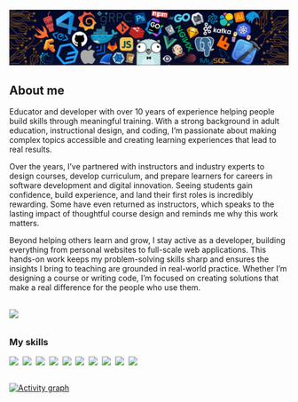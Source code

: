 ![](./assets/languages.png)

## About me

Educator and developer with over 10 years of experience helping people build skills through meaningful training. With a strong background in adult education, instructional design, and coding, I’m passionate about making complex topics accessible and creating learning experiences that lead to real results.

Over the years, I’ve partnered with instructors and industry experts to design courses, develop curriculum, and prepare learners for careers in software development and digital innovation. Seeing students gain confidence, build experience, and land their first roles is incredibly rewarding. Some have even returned as instructors, which speaks to the lasting impact of thoughtful course design and reminds me why this work matters.

Beyond helping others learn and grow, I stay active as a developer, building everything from personal websites to full-scale web applications. This hands-on work keeps my problem-solving skills sharp and ensures the insights I bring to teaching are grounded in real-world practice. Whether I’m designing a course or writing code, I’m focused on creating solutions that make a real difference for the people who use them.

<br />

<img src="https://komarev.com/ghpvc/?username=mrspecht&style=for-the-badge&color=2aa889">

##

### My skills
<p>
  <img src="https://img.shields.io/badge/code-javascript-informational?style=for-the-badge&logo=javascript&logoColor=white&color=2aa889"/>&nbsp;
  <img src="https://img.shields.io/badge/code-typescript-informational?style=for-the-badge&logo=typescript&logoColor=white&color=2aa889")/>&nbsp;
  <img src="https://img.shields.io/badge/code-react-informational?style=for-the-badge&logo=react&logoColor=white&color=2aa889")/>&nbsp;
  <img src="https://img.shields.io/badge/code-c%23-informational?style=for-the-badge&logo=csharp&logoColor=white&color=2aa889")/>&nbsp;
  <img src="https://img.shields.io/badge/code-java-informational?style=for-the-badge&logo=coffeescript&logoColor=white&color=2aa889")/>&nbsp;
  <img src="https://img.shields.io/badge/code-python-informational?style=for-the-badge&logo=python&logoColor=white&color=2aa889")/>&nbsp;
  <img src="https://img.shields.io/badge/web-html-informational?style=for-the-badge&logo=html5&logoColor=white&color=2aa889")/>&nbsp;
  <img src="https://img.shields.io/badge/web-css-informational?style=for-the-badge&logo=css3&logoColor=white&color=2aa889")/>&nbsp;
  <img src="https://img.shields.io/badge/db-mysql-informational?style=for-the-badge&logo=mysql&logoColor=white&color=2aa889")/>&nbsp;
  <img src="https://img.shields.io/badge/db-firebase-informational?style=for-the-badge&logo=firebase&logoColor=white&color=2aa889")/>
</p>

##

[![Activity graph](https://github-readme-activity-graph.vercel.app/graph?username=mrspecht&theme=gotham&hide_border=true)](https://github.com/ashutosh00710/github-readme-activity-graph)

<!---
### My stats

<a href="https://github.com/mrspecht">
  <img height="205px" align="center" src="https://github-readme-stats.vercel.app/api?username=mrspecht&theme=vue&show_icons=true" alt="My GitHub stats" />
</a>
<a href="https://github.com/mrspecht">
  <img align="center" src="https://github-readme-stats.vercel.app/api/top-langs/?username=andrespecht&theme=vue&hide=Ruby&show_icons=true&langs_count=3" alt="My 
  GitHub stats"/>
</a>
--_>
